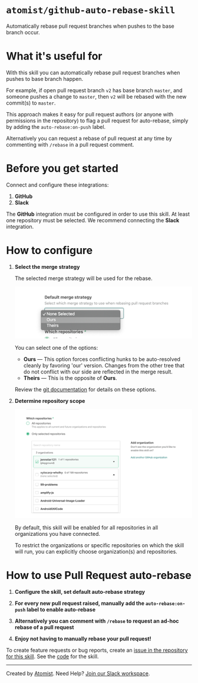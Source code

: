 # `atomist/github-auto-rebase-skill`

Automatically rebase pull request branches when pushes to the base branch occur. 

<!---atomist-skill-readme:start--->

# What it's useful for

With this skill you can automatically rebase pull request branches when pushes to base branch happen. 

For example, if open pull request branch `v2` has base branch `master`, and someone pushes a change to `master`, then
`v2` will be rebased with the new commit(s) to `master`.

This approach makes it easy for pull request authors (or anyone with permissions in the repository) to flag a pull 
request for auto-rebase, simply by adding the `auto-rebase:on-push` label.

Alternatively you can request a rebase of pull request at any time by commenting with `/rebase` in a pull request
comment.  

# Before you get started

Connect and configure these integrations:

1. **GitHub**
2. **Slack**

The **GitHub** integration must be configured in order to use this skill. At least one repository must be selected. 
We recommend connecting the **Slack** integration.

# How to configure

1. **Select the merge strategy**
    
    The selected merge strategy will be used for the rebase.
    
    ![Default merge-strategy](docs/images/default-merge-strategy.png)
    
    You can select one of the options:

    - **Ours** — This option forces conflicting hunks to be auto-resolved cleanly by favoring 'our' version. Changes 
        from the other tree that do not conflict with our side are reflected in the merge result.
    - **Theirs** — This is the opposite of **Ours**.
    
    Review the [git documentation](https://git-scm.com/docs/merge-strategies) for details on these options.

2. **Determine repository scope**

    ![Repository filter](docs/images/repo-filter.png)

    By default, this skill will be enabled for all repositories in all organizations you have connected.

    To restrict the organizations or specific repositories on which the skill will run, you can explicitly choose 
    organization(s) and repositories.

# How to use Pull Request auto-rebase

1. **Configure the skill, set default auto-rebase strategy** 

2. **For every new pull request raised, manually add the `auto-rebase:on-push` label to enable auto-rebase**

3. **Alternatively you can comment with `/rebase` to request an ad-hoc rebase of a pull request** 

4. **Enjoy not having to manually rebase your pull request!**

To create feature requests or bug reports, create an [issue in the repository for this skill](https://github.com/atomist-skills/github-auto-rebase-skill/issues). See the [code](https://github.com/atomist-skills/github-auto-rebase-skill) for the skill.

<!---atomist-skill-readme:end--->

---
 
Created by [Atomist][atomist].
Need Help?  [Join our Slack workspace][slack].

[atomist]: https://atomist.com/ (Atomist - How Teams Deliver Software)
[slack]: https://join.atomist.com/ (Atomist Community Slack)

